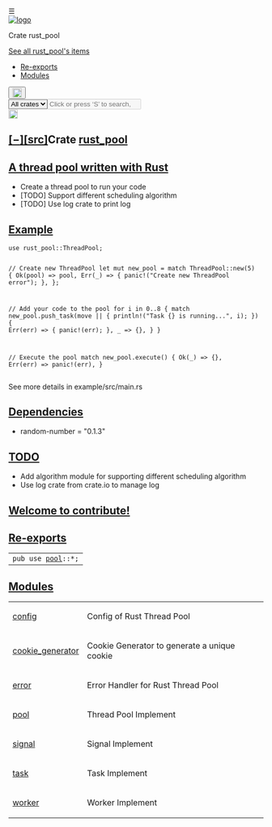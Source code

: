 <!DOCTYPE html><html lang="en"><head><meta charset="utf-8"><meta name="viewport" content="width=device-width, initial-scale=1.0"><meta name="generator" content="rustdoc"><meta name="description" content="API documentation for the Rust `rust_pool` crate."><meta name="keywords" content="rust, rustlang, rust-lang, rust_pool"><title>rust_pool - Rust</title><link rel="stylesheet" type="text/css" href="../normalize.css"><link rel="stylesheet" type="text/css" href="../rustdoc.css" id="mainThemeStyle"><link rel="stylesheet" type="text/css" href="../dark.css"><link rel="stylesheet" type="text/css" href="../light.css" id="themeStyle"><script src="../storage.js"></script><noscript><link rel="stylesheet" href="../noscript.css"></noscript><link rel="shortcut icon" href="../favicon.ico"><style type="text/css">#crate-search{background-image:url("../down-arrow.svg");}</style></head><body class="rustdoc mod"><!--[if lte IE 8]><div class="warning">This old browser is unsupported and will most likely display funky things.</div><![endif]--><nav class="sidebar"><div class="sidebar-menu">&#9776;</div><a href='../rust_pool/index.html'><div class='logo-container'><img src='../rust-logo.png' alt='logo'></div></a><p class='location'>Crate rust_pool</p><div class="sidebar-elems"><a id='all-types' href='all.html'><p>See all rust_pool's items</p></a><div class="block items"><ul><li><a href="#reexports">Re-exports</a></li><li><a href="#modules">Modules</a></li></ul></div><p class='location'></p><script>window.sidebarCurrent = {name: 'rust_pool', ty: 'mod', relpath: '../'};</script></div></nav><div class="theme-picker"><button id="theme-picker" aria-label="Pick another theme!"><img src="../brush.svg" width="18" alt="Pick another theme!"></button><div id="theme-choices"></div></div><script src="../theme.js"></script><nav class="sub"><form class="search-form"><div class="search-container"><div><select id="crate-search"><option value="All crates">All crates</option></select><input class="search-input" name="search" disabled autocomplete="off" spellcheck="false" placeholder="Click or press ‘S’ to search, ‘?’ for more options…" type="search"></div><a id="settings-menu" href="../settings.html"><img src="../wheel.svg" width="18" alt="Change settings"></a></div></form></nav><section id="main" class="content"><h1 class='fqn'><span class='out-of-band'><span id='render-detail'><a id="toggle-all-docs" href="javascript:void(0)" title="collapse all docs">[<span class='inner'>&#x2212;</span>]</a></span><a class='srclink' href='../src/rust_pool/lib.rs.html#2-95' title='goto source code'>[src]</a></span><span class='in-band'>Crate <a class="mod" href=''>rust_pool</a></span></h1><div class='docblock'><h1 id="a-thread-pool-written-with-rust" class="section-header"><a href="#a-thread-pool-written-with-rust">A thread pool written with Rust</a></h1>
<ul>
<li>Create a thread pool to run your code</li>
<li>[TODO] Support different scheduling algorithm</li>
<li>[TODO] Use log crate to print log</li>
</ul>
<h2 id="example" class="section-header"><a href="#example">Example</a></h2>
<pre><code class="language-Rust">use rust_pool::ThreadPool;
 
// Create new ThreadPool
let mut new_pool = match ThreadPool::new(5) {
    Ok(pool) =&gt; pool,
    Err(_) =&gt; {
        panic!(&quot;Create new ThreadPool error&quot;);
    },
};
 
// Add your code to the pool
for i in 0..8 {
    match new_pool.push_task(move ||
    {
           println!(&quot;Task {} is running...&quot;, i);
    }) {
        Err(err) =&gt; {
            panic!(err);
        },
        _ =&gt; {},
    }
}
 
// Execute the pool
match new_pool.execute() {
    Ok(_) =&gt; {},
    Err(err) =&gt; panic!(err),
}
</code></pre>
<p>See more details in example/src/main.rs</p>
<h2 id="dependencies" class="section-header"><a href="#dependencies">Dependencies</a></h2>
<ul>
<li>random-number = &quot;0.1.3&quot;</li>
</ul>
<h2 id="todo" class="section-header"><a href="#todo">TODO</a></h2>
<ul>
<li>Add algorithm module for supporting different scheduling algorithm</li>
<li>Use log crate from crate.io to manage log</li>
</ul>
<h2 id="welcome-to-contribute" class="section-header"><a href="#welcome-to-contribute"><strong>Welcome to contribute!</strong></a></h2></div><h2 id='reexports' class='section-header'><a href="#reexports">Re-exports</a></h2>
<table><tr><td><code>pub use <a class="mod" href="../rust_pool/pool/index.html" title="mod rust_pool::pool">pool</a>::*;</code></td></tr></table><h2 id='modules' class='section-header'><a href="#modules">Modules</a></h2>
<table><tr class='module-item'><td><a class="mod" href="config/index.html" title='rust_pool::config mod'>config</a></td><td class='docblock-short'><p>Config of Rust Thread Pool</p>
</td></tr><tr class='module-item'><td><a class="mod" href="cookie_generator/index.html" title='rust_pool::cookie_generator mod'>cookie_generator</a></td><td class='docblock-short'><p>Cookie Generator to generate a unique cookie</p>
</td></tr><tr class='module-item'><td><a class="mod" href="error/index.html" title='rust_pool::error mod'>error</a></td><td class='docblock-short'><p>Error Handler for Rust Thread Pool</p>
</td></tr><tr class='module-item'><td><a class="mod" href="pool/index.html" title='rust_pool::pool mod'>pool</a></td><td class='docblock-short'><p>Thread Pool Implement</p>
</td></tr><tr class='module-item'><td><a class="mod" href="signal/index.html" title='rust_pool::signal mod'>signal</a></td><td class='docblock-short'><p>Signal Implement</p>
</td></tr><tr class='module-item'><td><a class="mod" href="task/index.html" title='rust_pool::task mod'>task</a></td><td class='docblock-short'><p>Task Implement</p>
</td></tr><tr class='module-item'><td><a class="mod" href="worker/index.html" title='rust_pool::worker mod'>worker</a></td><td class='docblock-short'><p>Worker Implement</p>
</td></tr></table></section><section id="search" class="content hidden"></section><section class="footer"></section><script>window.rootPath = "../";window.currentCrate = "rust_pool";</script><script src="../aliases.js"></script><script src="../main.js"></script><script defer src="../search-index.js"></script></body></html>